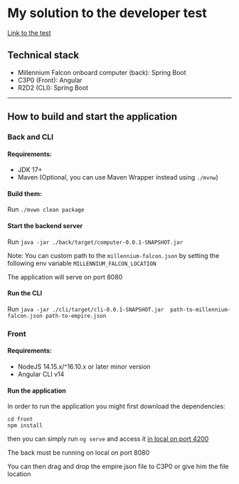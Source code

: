 # My solution to the developer test

[Link to the test](https://github.com/lioncowlionant/developer-test)

## Technical stack

- Millennium Falcon onboard computer (back): Spring Boot
- C3P0 (Front): Angular
- R2D2 (CLI): Spring Boot

----

## How to build and start the application

### Back and CLI

#### Requirements:
- JDK 17+
- Maven (Optional, you can use Maven Wrapper instead using `./mvnw`)

#### Build them: 

Run `./mvwn clean package`

#### Start the backend server

Run `java -jar ./back/target/computer-0.0.1-SNAPSHOT.jar`

Note: You can custom path to the `millennium-falcon.json` by setting the following env variable `MILLENNIUM_FALCON_LOCATION`

The application will serve on port 8080

#### Run the CLI

Run `java -jar ./cli/target/cli-0.0.1-SNAPSHOT.jar  path-to-millennium-falcon.json path-to-empire.json`


### Front

#### Requirements:

- NodeJS 14.15.x/^16.10.x or later minor version
- Angular CLI v14

#### Run the application

In order to run the application you might first download the dependencies:

```
cd front
npm install
```

then you can simply run `ng serve` and access it [in local on port 4200](http://localhost:4200)

The back must be running on local on port 8080

You can then drag and drop the empire.json file to C3P0 or give him the file location
